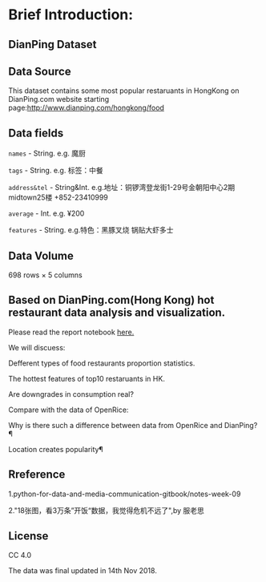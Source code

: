 Brief Introduction:
====
DianPing Dataset
----

Data Source
----

This dataset contains some most popular restaruants in HongKong on DianPing.com 
website starting page:http://www.dianping.com/hongkong/food

Data fields
----

`names` - String. e.g. 魔厨

`tags` - String. e.g. 标签：中餐

`address&tel` - String&Int. e.g.地址：铜锣湾登龙街1-29号金朝阳中心2期midtown25楼 +852-23410999

`average` - Int. e.g. ¥200

`features` - String. e.g.特色：黑豚叉烧 锅贴大虾多士

Data Volume
----
698 rows × 5 columns

Based on DianPing.com(Hong Kong) hot restaurant data analysis and visualization. 
----
Please read the report notebook [here.](https://nbviewer.jupyter.org/gist/CelineTsang/e7f82cd1ae292bd04938abf2403fe460)

We will discuess:

Defferent types of food restaurants proportion statistics.

The hottest features of top10 restaruants in HK.

Are downgrades in consumption real? 

Compare with the data of OpenRice:

Why is there such a difference between data from OpenRice and DianPing? ¶

Location creates popularity¶

Rreference
----
1.python-for-data-and-media-communication-gitbook/notes-week-09

2."18张图，看3万条”开饭“数据，我觉得危机不远了",by 服老思

License
----
CC 4.0


The data was final updated in 14th Nov 2018.
